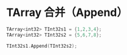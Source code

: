 # TArray 合并（Append）

```C++
TArray<int32> TInt32s1 = {1,2,3,4};
TArray<int32> TInt32s2 = {5,6,7,8};

TInt32s1.Append(TInt32s2);
```

